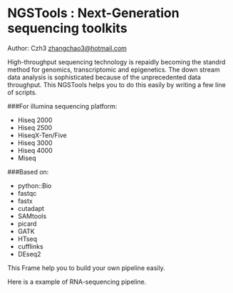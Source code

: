 #  NGSTools : Next-Generation sequencing toolkits

Author: Czh3 <zhangchao3@hotmail.com>

  High-throughput sequencing technology is repaidly becoming the standrd method for genomics, transcriptomic and epigenetics. The down stream data analysis is sophisticated because of the unprecedented data throughput. This NGSTools helps you to do this easily by writing a few line of scripts.

###For illumina sequencing platform:
* Hiseq 2000
* Hiseq 2500
* HiseqX-Ten/Five
* Hiseq 3000
* Hiseq 4000
* Miseq

###Based on:
* python::Bio
* fastqc
* fastx
* cutadapt
* SAMtools
* picard
* GATK
* HTseq
* cufflinks
* DEseq2


This Frame help you to build your own pipeline easily.

Here is a example of RNA-sequencing pipeline.
